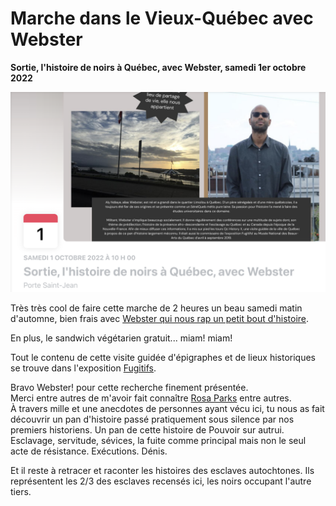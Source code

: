 <link rel="stylesheet" href="../css/style.css">

# Marche dans le Vieux-Québec avec Webster
__Sortie, l'histoire de noirs à Québec, avec Webster, samedi 1er octobre 2022__

![Événement FaceBook Sortie, l'histoire de noirs à Québec, avec Webster](../media/webster.png)

Très très cool de faire cette marche de 2 heures un beau samedi matin d'automne, bien frais avec [Webster qui nous rap un petit bout d'histoire](https://www.youtube.com/watch?v=OdL14IfV3U0). 

En plus, le sandwich végétarien gratuit... miam! miam!   
  
Tout le contenu de cette visite guidée d'épigraphes et de lieux historiques se trouve dans l'exposition [Fugitifs](https://msj.world/fugitifs/card/XZWRV9UDc).

Bravo Webster! pour cette recherche finement présentée.  
Merci entre autres de m'avoir fait connaître [Rosa Parks](https://fr.wikipedia.org/wiki/Rosa_Parks) entre autres.  
À travers mille et une anecdotes de personnes ayant vécu ici, tu nous as fait découvrir un pan d'histoire passé pratiquement sous silence par nos premiers historiens. Un pan de cette histoire  de Pouvoir sur autrui. Esclavage, servitude, sévices, la fuite comme principal mais non le seul acte de résistance. Exécutions. Dénis.  
  
Et il reste à retracer et raconter les histoires des esclaves autochtones. Ils représentent les 2/3 des esclaves recensés ici, les noirs occupant l'autre tiers. 
